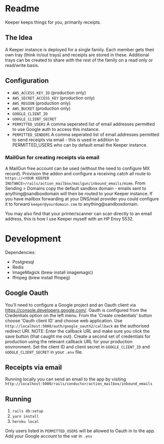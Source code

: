 # Readme

Keeper keeps things for you, primarily receipts. 

## The Idea

A Keeper instance is deployed for a single family. Each member gets their own tray (think in/out trays) and receipts are stored in these. Additional trays can be created to share with the rest of the family on a read only or read/write basis.

## Configuration

* `AWS_ACCESS_KEY_ID` (production only)
* `AWS_SECRET_ACCESS_KEY` (production only)
* `AWS_REGION` (production only)
* `AWS_BUCKET` (production only)
* `GOOGLE_CLIENT_ID`
* `GOOGLE_CLIENT_SECRET`
* `PERMITTED_USERS` A comma seperated list of email addresses permitted to use Google auth to access this instance.
* `PERMITTED_SENDERS` A comma seperated list of email addresses permitted to send receipts via email - this is used in addition to PERMITTED_USERS who can by default email the Keeper instance.

### MailGun for creating receipts via email

A MailGun free account can be used (without the need to configure MX record). Provision the addon and configure a receiving catch all route to `https://<YOUR KEEPER INSTANCE>/rails/action_mailbox/mailgun/inbound_emails/mime`. From Sending > Domains copy the default sandbox domain - emails sent to anything@sandboxdomain will then be routed to your Keeper instance. If you have mailbox forwarding at your DNS/mail provider you could configure it to forward `keeper@yourdomain.com` to anything@sandboxdomain.

You may also find that your printer/scanner can scan directly to an email address, this is how I use Keeper myself with an HP Envy 5532.

# Development

Dependencies:

* Postgresql
* Redis
* ImageMagick (brew install imagemagic)
* ffmpeg (brew install ffmpeg)

## Google Oauth

You'll need to configure a Google project and an Oauth client via https://console.developers.google.com/. Oauth is configured from the Credentials option on the left menu. From the 'Create credentials' button choose 'Oauth client ID' and choose web application. Use `http://localhost:5000/auth/google_oauth2/callback` as the authorised redirect URI. NOTE: Enter the callback URL and make sure you click the save button (that caught me out). Create a second set of credentials for production using the relevant callback URL for your production environment. Set the client ID and client secret in `GOOGLE_CLIENT_ID` and `GOOGLE_CLIENT_SECRET` in your `.env` file.

## Receipts via email

Running locally you can send an email to the app by visiting `http://localhost:5000/rails/conductor/action_mailbox/inbound_emails`

## Running

1. `rails db:setup`
2. `yarn install`
3. `heroku local`

Only users listed in `PERMITTED_USERS` will be allowed to Oauth in to the app. Add your Google account to the var in `.env`

